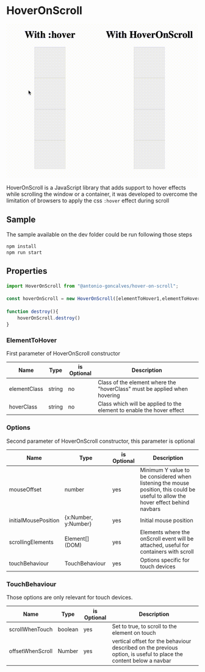 # HoverOnScroll

![Sample video](static/sample.gif)

HoverOnScroll is a JavaScript library that adds support to hover effects while scrolling the window or a container, it was developed to overcome the limitation of browsers to apply the css ```:hover``` effect during scroll

## Sample

The sample available on the dev folder could be run following those steps

```shell
npm install
npm run start
```

## Properties

```typescript jsx
import HoverOnScroll from "@antonio-goncalves/hover-on-scroll";

const hoverOnScroll = new HoverOnScroll([elementToHover1,elementToHover2],options)

function destroy(){
    hoverOnScroll.destroy()
}
```
### ElementToHover
First parameter of HoverOnScroll constructor

| Name         | Type   | is Optional | Description                                                               |
|--------------|--------|-------------|---------------------------------------------------------------------------|
| elementClass | string | no          | Class of the element where the "hoverClass" must be applied when hovering |
| hoverClass   | string | no          | Class which will be applied to the element to enable the hover effect     |

### Options
Second parameter of HoverOnScroll constructor, this parameter is optional


| Name          | Type                 | is Optional | Description                                                                                                                       |
|---------------|----------------------|-------------|-----------------------------------------------------------------------------------------------------------------------------------|
| mouseOffset   | number               | yes         | Minimum Y value to be considered when listening the mouse position, this could be useful to allow the hover effect behind navbars |
| initialMousePosition | {x:Number, y:Number} | yes         | Initial mouse position                                                                                                            |
| scrollingElements | Element[] (DOM)      | yes         | Elements where the onScroll event will be attached, useful for containers with scroll                                             |
| touchBehaviour | TouchBehaviour       | yes         | Options specific for touch devices                                                                                                |                                             
### TouchBehaviour

Those options are only relevant for touch devices.

| Name          | Type            | is Optional | Description                                                                                                       |
|---------------|-----------------|-------------|-------------------------------------------------------------------------------------------------------------------|
| scrollWhenTouch   | boolean         | yes         | Set to true, to scroll to the element on touch                                                                    |
| offsetWhenScroll | Number          | yes         | vertical offset for the behaviour described on the previous option, is useful to place the content below a navbar |
     